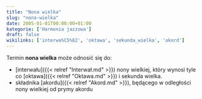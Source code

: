```yaml
---
title: "Nona wielka"
slug: "nona-wielka"
date: 2005-01-01T00:00:00+01:00
kategorie: ['Harmonia jazzowa']
draft: false
wikilinks: ['interwa%C5%82', 'oktawa', 'sekunda_wielka', 'akord']
---
```

Termin **nona wielka** może odnosić się do:

  - [interwału]({{< relref "Interwał.md" >}}) nony wielkiej, który wynosi tyle co
    [oktawa]({{< relref "Oktawa.md" >}}) i sekunda
    wielka<!-- link nie odnosił się do niczego: 'Nona wielka' ('content/książka/Nona_wielka.md') links to 'sekunda_wielka' ('content/książka/sekunda_wielka.md') and that does not exist -->.
  - składnika [akordu]({{< relref "Akord.md" >}}), będącego w odległości nony
    wielkiej od prymy akordu

